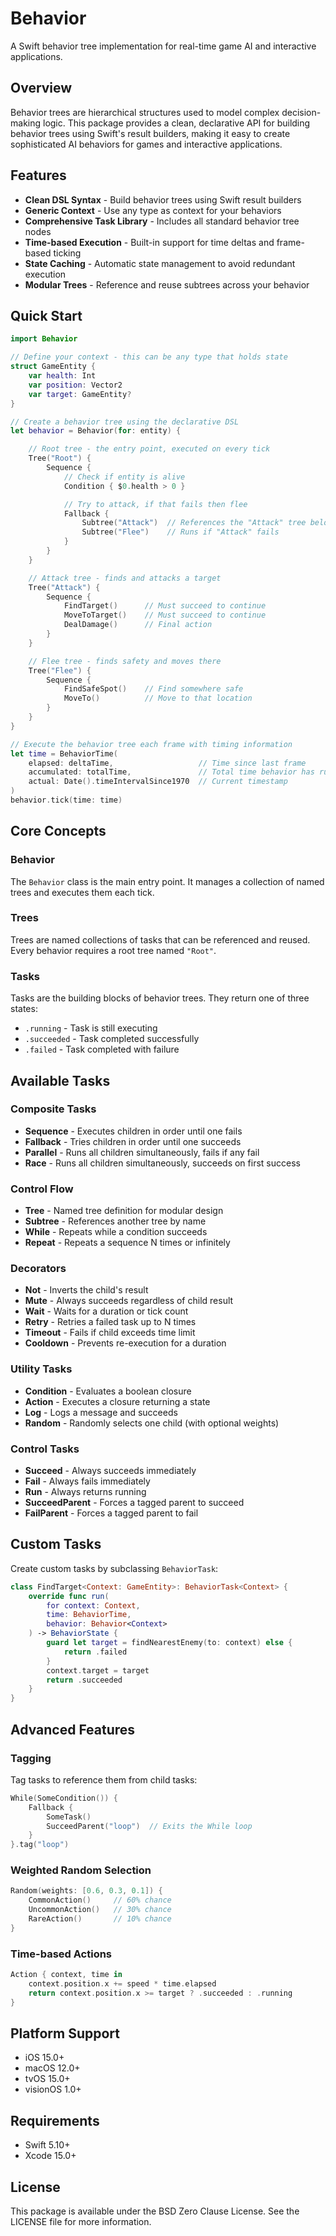 # Behavior

A Swift behavior tree implementation for real-time game AI and interactive applications.

## Overview

Behavior trees are hierarchical structures used to model complex decision-making logic. This package provides a clean, declarative API for building behavior trees using Swift's result builders, making it easy to create sophisticated AI behaviors for games and interactive applications.

## Features

- **Clean DSL Syntax** - Build behavior trees using Swift result builders
- **Generic Context** - Use any type as context for your behaviors
- **Comprehensive Task Library** - Includes all standard behavior tree nodes
- **Time-based Execution** - Built-in support for time deltas and frame-based ticking
- **State Caching** - Automatic state management to avoid redundant execution
- **Modular Trees** - Reference and reuse subtrees across your behavior

## Quick Start

```swift
import Behavior

// Define your context - this can be any type that holds state
struct GameEntity {
    var health: Int
    var position: Vector2
    var target: GameEntity?
}

// Create a behavior tree using the declarative DSL
let behavior = Behavior(for: entity) {

    // Root tree - the entry point, executed on every tick
    Tree("Root") {
        Sequence {
            // Check if entity is alive
            Condition { $0.health > 0 }

            // Try to attack, if that fails then flee
            Fallback {
                Subtree("Attack")  // References the "Attack" tree below
                Subtree("Flee")    // Runs if "Attack" fails
            }
        }
    }

    // Attack tree - finds and attacks a target
    Tree("Attack") {
        Sequence {
            FindTarget()      // Must succeed to continue
            MoveToTarget()    // Must succeed to continue
            DealDamage()      // Final action
        }
    }

    // Flee tree - finds safety and moves there
    Tree("Flee") {
        Sequence {
            FindSafeSpot()    // Find somewhere safe
            MoveTo()          // Move to that location
        }
    }
}

// Execute the behavior tree each frame with timing information
let time = BehaviorTime(
    elapsed: deltaTime,                   // Time since last frame
    accumulated: totalTime,               // Total time behavior has run
    actual: Date().timeIntervalSince1970  // Current timestamp
)
behavior.tick(time: time)
```

## Core Concepts

### Behavior

The `Behavior` class is the main entry point. It manages a collection of named trees and executes them each tick.

### Trees

Trees are named collections of tasks that can be referenced and reused. Every behavior requires a root tree named `"Root"`.

### Tasks

Tasks are the building blocks of behavior trees. They return one of three states:
- `.running` - Task is still executing
- `.succeeded` - Task completed successfully
- `.failed` - Task completed with failure

## Available Tasks

### Composite Tasks

- **Sequence** - Executes children in order until one fails
- **Fallback** - Tries children in order until one succeeds
- **Parallel** - Runs all children simultaneously, fails if any fail
- **Race** - Runs all children simultaneously, succeeds on first success

### Control Flow

- **Tree** - Named tree definition for modular design
- **Subtree** - References another tree by name
- **While** - Repeats while a condition succeeds
- **Repeat** - Repeats a sequence N times or infinitely

### Decorators

- **Not** - Inverts the child's result
- **Mute** - Always succeeds regardless of child result
- **Wait** - Waits for a duration or tick count
- **Retry** - Retries a failed task up to N times
- **Timeout** - Fails if child exceeds time limit
- **Cooldown** - Prevents re-execution for a duration

### Utility Tasks

- **Condition** - Evaluates a boolean closure
- **Action** - Executes a closure returning a state
- **Log** - Logs a message and succeeds
- **Random** - Randomly selects one child (with optional weights)

### Control Tasks

- **Succeed** - Always succeeds immediately
- **Fail** - Always fails immediately
- **Run** - Always returns running
- **SucceedParent** - Forces a tagged parent to succeed
- **FailParent** - Forces a tagged parent to fail

## Custom Tasks

Create custom tasks by subclassing `BehaviorTask`:

```swift
class FindTarget<Context: GameEntity>: BehaviorTask<Context> {
    override func run(
        for context: Context,
        time: BehaviorTime,
        behavior: Behavior<Context>
    ) -> BehaviorState {
        guard let target = findNearestEnemy(to: context) else {
            return .failed
        }
        context.target = target
        return .succeeded
    }
}
```

## Advanced Features

### Tagging

Tag tasks to reference them from child tasks:

```swift
While(SomeCondition()) {
    Fallback {
        SomeTask()
        SucceedParent("loop")  // Exits the While loop
    }
}.tag("loop")
```

### Weighted Random Selection

```swift
Random(weights: [0.6, 0.3, 0.1]) {
    CommonAction()     // 60% chance
    UncommonAction()   // 30% chance
    RareAction()       // 10% chance
}
```

### Time-based Actions

```swift
Action { context, time in
    context.position.x += speed * time.elapsed
    return context.position.x >= target ? .succeeded : .running
}
```

## Platform Support

- iOS 15.0+
- macOS 12.0+
- tvOS 15.0+
- visionOS 1.0+

## Requirements

- Swift 5.10+
- Xcode 15.0+

## License

This package is available under the BSD Zero Clause License. See the LICENSE file for more information.
